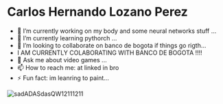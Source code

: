 # Carlos Hernando Lozano Perez

- 🔭 I’m currently working on my body and some neural networks stuff ...
- 🌱 I’m currently learning pythorch ...
- 👯 I’m looking to collaborate on banco de bogota if things go rigth...
- I AM CURRENTLY COLABORATING WITH BANCO DE BOGOTA !!!!
- 💬 Ask me about video games ...
- 📫 How to reach me: at linked in bro
- ⚡ Fun fact: im leanring to paint...

![sadADASdasQW12111211](https://github.com/user-attachments/assets/be337cad-b095-4b3c-9fca-f18958786de6)

